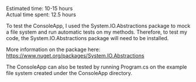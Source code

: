 Estimated time: 10-15 hours <br>
Actual time spent: 12.5 hours

To test the ConsoleApp, I used the System.IO.Abstractions package to mock a file system and run automatic tests on my methods. Therefore, to test my code, the System.IO.Abstractions package will need to be installed.

More information on the package here: https://www.nuget.org/packages/System.IO.Abstractions

The ConsoleApp can also be tested by running Program.cs on the example file system created under the ConsoleApp directory.
